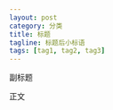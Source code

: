 ```yaml
---
layout: post
category: 分类
title: 标题
tagline: 标题后小标语
tags: [tag1, tag2, tag3]
---
```

副标题

<!--more-->

<!-- [链接名称](网址) -->

<!-- 文本

	代码行 //代码行中的注释-->

<!-- # 大标题 -->
<!-- **重点** -->
<!-- `代码框` -->

<!--分条列项 
1. 内容一
2. 内容二
3. 内容三 
-->

正文